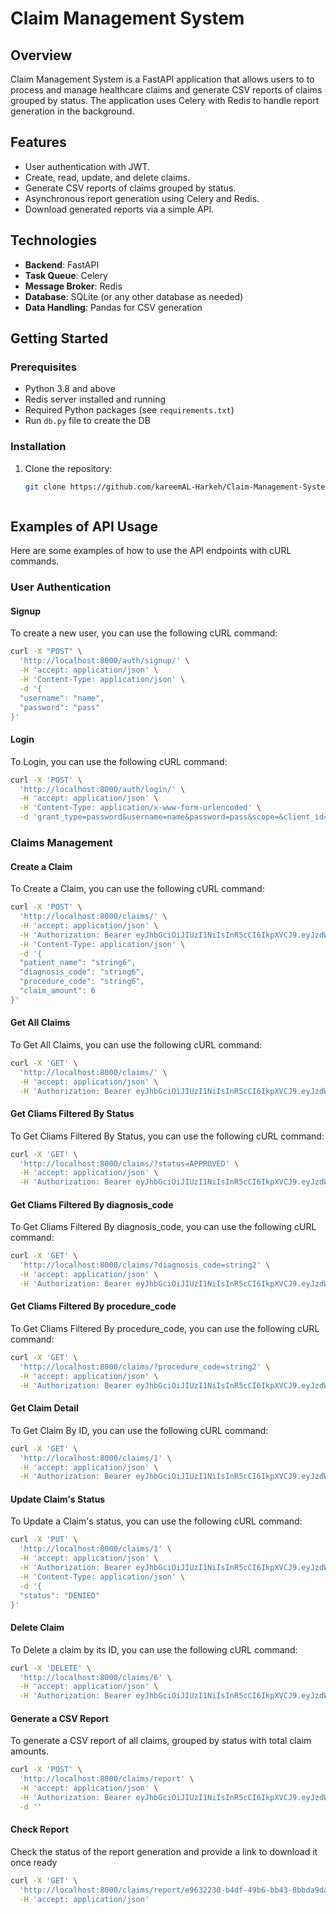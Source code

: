 # Claim Management System

## Overview
Claim Management System is a FastAPI application that allows users to to process and manage healthcare
claims and generate CSV reports of claims grouped by status. The application uses Celery with Redis to handle report generation in the background.

## Features
- User authentication with JWT.
- Create, read, update, and delete claims.
- Generate CSV reports of claims grouped by status.
- Asynchronous report generation using Celery and Redis.
- Download generated reports via a simple API.

## Technologies
- **Backend**: FastAPI
- **Task Queue**: Celery
- **Message Broker**: Redis
- **Database**: SQLite (or any other database as needed)
- **Data Handling**: Pandas for CSV generation

## Getting Started

### Prerequisites
- Python 3.8 and above
- Redis server installed and running
- Required Python packages (see `requirements.txt`)
- Run `db.py` file to create the DB

### Installation
1. Clone the repository:
   ```bash
   git clone https://github.com/kareemAL-Harkeh/Claim-Management-System.git



## Examples of API Usage

Here are some examples of how to use the API endpoints with cURL commands.

### User Authentication

#### Signup
To create a new user, you can use the following cURL command:

```bash
curl -X "POST" \
  'http://localhost:8000/auth/signup/' \
  -H 'accept: application/json' \
  -H 'Content-Type: application/json' \
  -d '{
  "username": "name",
  "password": "pass"
}'
```

#### Login
To Login, you can use the following cURL command:
```bash
curl -X 'POST' \
  'http://localhost:8000/auth/login/' \
  -H 'accept: application/json' \
  -H 'Content-Type: application/x-www-form-urlencoded' \
  -d 'grant_type=password&username=name&password=pass&scope=&client_id=string&client_secret=string'
```

### Claims Management

#### Create a Claim
To Create a Claim, you can use the following cURL command:

```bash
curl -X 'POST' \
  'http://localhost:8000/claims/' \
  -H 'accept: application/json' \
  -H 'Authorization: Bearer eyJhbGciOiJIUzI1NiIsInR5cCI6IkpXVCJ9.eyJzdWIiOiJrYXJlZW0iLCJleHAiOjE3MzczMjUyNDl9.9GnncFp8xYW1KRHMUu_Nnn0ayehB5PD9vyhfH0yIyRY' \
  -H 'Content-Type: application/json' \
  -d '{
  "patient_name": "string6",
  "diagnosis_code": "string6",
  "procedure_code": "string6",
  "claim_amount": 6
}'
```

#### Get All Claims
To Get All Claims, you can use the following cURL command:

```bash
curl -X 'GET' \
  'http://localhost:8000/claims/' \
  -H 'accept: application/json' \
  -H 'Authorization: Bearer eyJhbGciOiJIUzI1NiIsInR5cCI6IkpXVCJ9.eyJzdWIiOiJrYXJlZW0iLCJleHAiOjE3MzczMjYwNzJ9.ID0Dm11kRbTBgAlTosmJOzHve6Tp8ciTXnLjeUwTYTw'
```

#### Get Cliams Filtered By Status
To Get Cliams Filtered By Status, you can use the following cURL command:

```bash
curl -X 'GET' \
  'http://localhost:8000/claims/?status=APPROVED' \
  -H 'accept: application/json' \
  -H 'Authorization: Bearer eyJhbGciOiJIUzI1NiIsInR5cCI6IkpXVCJ9.eyJzdWIiOiJrYXJlZW0iLCJleHAiOjE3MzczMjUyNDl9.9GnncFp8xYW1KRHMUu_Nnn0ayehB5PD9vyhfH0yIyRY'
```

#### Get Cliams Filtered By diagnosis_code
To Get Cliams Filtered By diagnosis_code, you can use the following cURL command:

```bash
curl -X 'GET' \
  'http://localhost:8000/claims/?diagnosis_code=string2' \
  -H 'accept: application/json' \
  -H 'Authorization: Bearer eyJhbGciOiJIUzI1NiIsInR5cCI6IkpXVCJ9.eyJzdWIiOiJrYXJlZW0iLCJleHAiOjE3MzczMjYwNzJ9.ID0Dm11kRbTBgAlTosmJOzHve6Tp8ciTXnLjeUwTYTw'
```

#### Get Cliams Filtered By procedure_code
To Get Cliams Filtered By procedure_code, you can use the following cURL command:

```bash
curl -X 'GET' \
  'http://localhost:8000/claims/?procedure_code=string2' \
  -H 'accept: application/json' \
  -H 'Authorization: Bearer eyJhbGciOiJIUzI1NiIsInR5cCI6IkpXVCJ9.eyJzdWIiOiJrYXJlZW0iLCJleHAiOjE3MzczMjYwNzJ9.ID0Dm11kRbTBgAlTosmJOzHve6Tp8ciTXnLjeUwTYTw'
```

####  Get Claim Detail
To Get Claim By ID, you can use the following cURL command:

```bash
curl -X 'GET' \
  'http://localhost:8000/claims/1' \
  -H 'accept: application/json' \
  -H 'Authorization: Bearer eyJhbGciOiJIUzI1NiIsInR5cCI6IkpXVCJ9.eyJzdWIiOiJrYXJlZW0iLCJleHAiOjE3MzczMjYwNzJ9.ID0Dm11kRbTBgAlTosmJOzHve6Tp8ciTXnLjeUwTYTw'
```

#### Update Claim's Status
To Update a Claim's status, you can use the following cURL command:

```bash
curl -X 'PUT' \
  'http://localhost:8000/claims/1' \
  -H 'accept: application/json' \
  -H 'Authorization: Bearer eyJhbGciOiJIUzI1NiIsInR5cCI6IkpXVCJ9.eyJzdWIiOiJrYXJlZW0iLCJleHAiOjE3MzczMjYwNzJ9.ID0Dm11kRbTBgAlTosmJOzHve6Tp8ciTXnLjeUwTYTw' \
  -H 'Content-Type: application/json' \
  -d '{
  "status": "DENIED"
}'
```

#### Delete Claim
To Delete a claim by its ID, you can use the following cURL command:

```bash
curl -X 'DELETE' \
  'http://localhost:8000/claims/6' \
  -H 'accept: application/json' \
  -H 'Authorization: Bearer eyJhbGciOiJIUzI1NiIsInR5cCI6IkpXVCJ9.eyJzdWIiOiJrYXJlZW0iLCJleHAiOjE3MzczMjYwNzJ9.ID0Dm11kRbTBgAlTosmJOzHve6Tp8ciTXnLjeUwTYTw'
```

#### Generate a CSV Report 
To generate a CSV report of all claims, grouped by status with total claim amounts.

```bash
curl -X 'POST' \
  'http://localhost:8000/claims/report' \
  -H 'accept: application/json' \
  -H 'Authorization: Bearer eyJhbGciOiJIUzI1NiIsInR5cCI6IkpXVCJ9.eyJzdWIiOiJrYXJlZW0iLCJleHAiOjE3MzczMjYwNzJ9.ID0Dm11kRbTBgAlTosmJOzHve6Tp8ciTXnLjeUwTYTw' \
  -d ''
```

#### Check Report
Check the status of the report generation and provide a link to download it once ready

```bash
curl -X 'GET' \
  'http://localhost:8000/claims/report/e9632230-b4df-49b6-bb43-8bbda9da23e8' \
  -H 'accept: application/json'
```